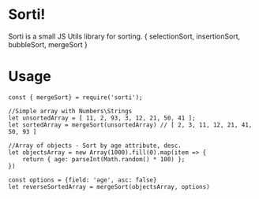 # Sorti!

Sorti is a small JS Utils library for sorting.
{ selectionSort, insertionSort, bubbleSort, mergeSort }

# Usage
    const { mergeSort} = require('sorti');
    
    //Simple array with Numbers\Strings
    let unsortedArray = [ 11, 2, 93, 3, 12, 21, 50, 41 ];
    let sortedArray = mergeSort(unsortedArray) // [ 2, 3, 11, 12, 21, 41, 50, 93 ]
    
    //Array of objects - Sort by age attribute, desc.
    let objectsArray = new Array(1000).fill(0).map(item => {
        return { age: parseInt(Math.random() * 100) };
    })
    
    const options = {field: 'age', asc: false}
    let reverseSortedArray = mergeSort(objectsArray, options)
